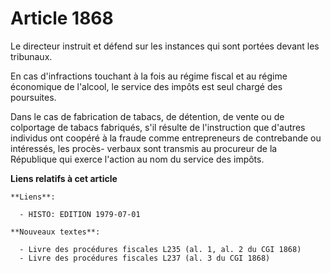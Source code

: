 # Article 1868

Le directeur instruit et défend sur les instances qui sont portées devant les tribunaux.

En cas d'infractions touchant à la fois au régime fiscal et au régime économique de l'alcool, le service des impôts est seul
chargé des poursuites.

Dans le cas de fabrication de tabacs, de détention, de vente ou de colportage de tabacs fabriqués, s'il résulte de
l'instruction que d'autres individus ont coopéré à la fraude comme entrepreneurs de contrebande ou intéressés, les procès-
verbaux sont transmis au procureur de la République qui exerce l'action au nom du service des impôts.

**Liens relatifs à cet article**

	**Liens**:

	  - HISTO: EDITION 1979-07-01

	**Nouveaux textes**:

	  - Livre des procédures fiscales L235 (al. 1, al. 2 du CGI 1868)
	  - Livre des procédures fiscales L237 (al. 3 du CGI 1868)
